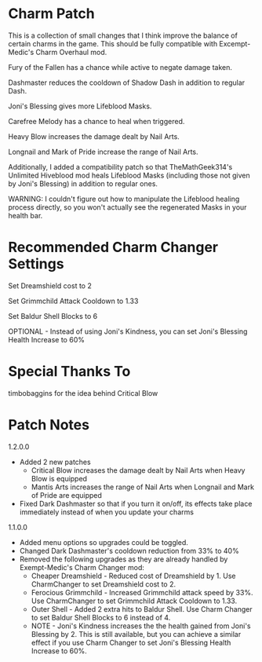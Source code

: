 # Charm Patch

This is a collection of small changes that I think improve the balance of certain charms in the game. This should be fully compatible with Excempt-Medic's Charm Overhaul mod.

Fury of the Fallen has a chance while active to negate damage taken.

Dashmaster reduces the cooldown of Shadow Dash in addition to regular Dash.

Joni's Blessing gives more Lifeblood Masks.

Carefree Melody has a chance to heal when triggered.

Heavy Blow increases the damage dealt by Nail Arts.

Longnail and Mark of Pride increase the range of Nail Arts.

Additionally, I added a compatibility patch so that TheMathGeek314's Unlimited Hiveblood mod heals Lifeblood Masks (including those not given by Joni's Blessing)
in addition to regular ones. 

WARNING: I couldn't figure out how to manipulate the Lifeblood healing process directly, so you won't actually see the regenerated Masks in your health bar.

# Recommended Charm Changer Settings

Set Dreamshield cost to 2

Set Grimmchild Attack Cooldown to 1.33

Set Baldur Shell Blocks to 6

OPTIONAL - Instead of using Joni's Kindness, you can set Joni's Blessing Health Increase to 60%

# Special Thanks To
timbobaggins for the idea behind Critical Blow

# Patch Notes
1.2.0.0
-	Added 2 new patches
	-	Critical Blow increases the damage dealt by Nail Arts when Heavy Blow is equipped
	-	Mantis Arts increases the range of Nail Arts when Longnail and Mark of Pride are equipped
-	Fixed Dark Dashmaster so that if you turn it on/off, its effects take place immediately instead of when you update your charms

1.1.0.0
-	Added menu options so upgrades could be toggled. 
-	Changed Dark Dashmaster's cooldown reduction from 33% to 40%
-	Removed the following upgrades as they are already handled by Exempt-Medic's Charm Changer mod:
	-	Cheaper Dreamshield - Reduced cost of Dreamshield by 1. Use CharmChanger to set Dreamshield cost to 2.
	-	Ferocious Grimmchild - Increased Grimmchild attack speed by 33%. Use CharmChanger to set Grimmchild Attack Cooldown to 1.33.
	-	Outer Shell - Added 2 extra hits to Baldur Shell. Use Charm Changer to set Baldur Shell Blocks to 6 instead of 4.
	-	NOTE - Joni's Kindness increases the the health gained from Joni's Blessing by 2. This is still available, but you can achieve a similar effect if you use Charm Changer to set Joni's Blessing Health Increase to 60%.

